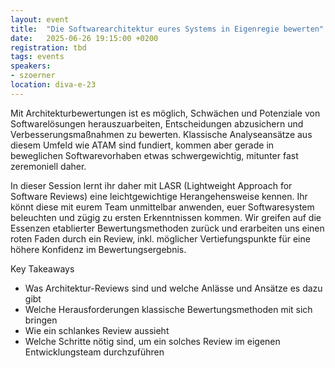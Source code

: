 ```yaml
---
layout: event
title:  "Die Softwarearchitektur eures Systems in Eigenregie bewerten"
date:   2025-06-26 19:15:00 +0200
registration: tbd
tags: events
speakers:
- szoerner
location: diva-e-23
---
```


Mit Architekturbewertungen ist es möglich, Schwächen und Potenziale von Softwarelösungen herauszuarbeiten, Entscheidungen abzusichern und Verbesserungsmaßnahmen zu bewerten. Klassische Analyseansätze aus diesem Umfeld wie ATAM sind fundiert, kommen aber gerade in beweglichen Softwarevorhaben etwas schwergewichtig, mitunter fast zeremoniell daher. 

In dieser Session lernt ihr daher mit LASR (Lightweight Approach for Software Reviews) eine leichtgewichtige Herangehensweise kennen. Ihr könnt diese mit eurem Team unmittelbar anwenden, euer Softwaresystem beleuchten und zügig zu ersten Erkenntnissen kommen. Wir greifen auf die Essenzen etablierter Bewertungsmethoden zurück und erarbeiten uns einen roten Faden durch ein Review, inkl. möglicher Vertiefungspunkte für eine höhere Konfidenz im Bewertungsergebnis.

Key Takeaways
* Was Architektur-Reviews sind und welche Anlässe und Ansätze es dazu gibt
* Welche Herausforderungen klassische Bewertungsmethoden mit sich bringen
* Wie ein schlankes Review aussieht
* Welche Schritte nötig sind, um ein solches Review im eigenen Entwicklungsteam durchzuführen
